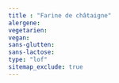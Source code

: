 ```yaml
---
title : "Farine de châtaigne"
alergene:
vegetarien:
vegan:
sans-glutten:
sans-lactose:
type: "lof"
sitemap_exclude: true
--- 
```


